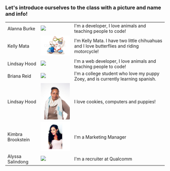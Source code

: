<h3> Let's introduce ourselves to the class with a picture and name and info!</h3>

<table>


  <tr>
    <td> Alanna Burke</td>
    <td><img src = "alanna-burke-headshot-med.png" width = "200px"></td>
    <td>I'm a developer, I love animals and teaching people to code!</td>

  </tr>
  <tr>
    <td> Kelly Mata</td>
    <td><img src = "photos/moto.jpg" width = "200px"></td>
    <td>I'm Kelly Mata. I have two little chihuahuas and I love butterflies and riding motorcycle!</td>
  </tr>

  <tr>
    <td>Lindsay Hood</td>
    <td><img src = "photos/alanna-burke-headshot-med.png" width = "200px"></td>
    <td>I'm a web developer, I love animals and teaching people to code!</td>
  </tr>

<tr>
    <td> Briana Reid</td>
    <td><img src = "12038643_440128786179893_2069974111594427203_o.jpg" width = "200px"></td>
    <td>I'm a college student who love my puppy Zoey, and is currently learning spanish. </td>
  </tr>

<tr>
  <td>Lindsay Hood</td>
    <td><img src="photos/LindsayProfilePic2.jpg" width = "200px"></td>
    <td>I love cookies, computers and puppies!</td>
  </tr>

  <tr>
    <td> Kimbra Brookstein</td>
    <td><img src = "photos/pic.jpg" width = "200px"></td>
    <td>I'm a Marketing Manager</td>

  </tr>

  <tr>
    <td> Alyssa Salindong</td>
    <td><img src = "Images/alyssa.jpg" width = "200px"></td>
    <td>I'm a recruiter at Qualcomm</td>

  </tr>



</table>
